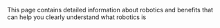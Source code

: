 <p1>This page contains detailed information about robotics and benefits that can help you clearly understand what robotics is</p1>
